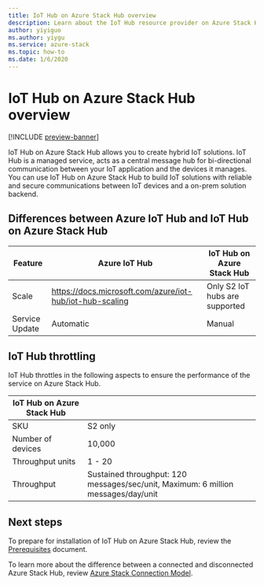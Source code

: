 ```yaml
---
title: IoT Hub on Azure Stack Hub overview
description: Learn about the IoT Hub resource provider on Azure Stack Hub and differences from the Azure hosted version of IoT Hub.
author: yiyiguo 
ms.author: yiygu 
ms.service: azure-stack
ms.topic: how-to
ms.date: 1/6/2020 
---
```


# IoT Hub on Azure Stack Hub overview

[!INCLUDE [preview-banner](../includes/iot-hub-preview.md)]

IoT Hub on Azure Stack Hub allows you to create hybrid IoT solutions. IoT Hub is a managed service, acts as a central message hub for bi-directional communication between your IoT application and the devices it manages. You can use IoT Hub on Azure Stack Hub to build IoT solutions with reliable and secure communications between IoT devices and a on-prem solution backend. 

## Differences between Azure IoT Hub and IoT Hub on Azure Stack Hub

| Feature | Azure IoT Hub | IoT Hub on Azure Stack Hub |
|-|-|-|
| Scale | https://docs.microsoft.com/azure/iot-hub/iot-hub-scaling | Only S2 IoT hubs are supported|
| Service Update | Automatic | Manual |

## IoT Hub throttling

IoT Hub throttles in the following aspects to ensure the performance of the service on Azure Stack Hub.

| IoT Hub on Azure Stack Hub| |
|-|-|
| SKU | S2 only|
| Number of devices | 10,000 |
| Throughput units | 1 - 20 |
| Throughput | Sustained throughput: 120 messages/sec/unit, Maximum: 6 million messages/day/unit |

## Next steps

To prepare for installation of IoT Hub on Azure Stack Hub, review the [Prerequisites](iot-hub-rp-prerequisites.md) document.

To learn more about the difference between a connected and disconnected Azure Stack Hub, review [Azure Stack Connection Model](azure-stack-connection-models.md).
